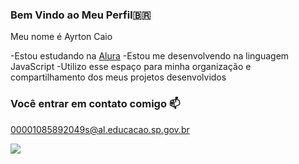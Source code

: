 ### Bem Vindo ao Meu Perfil🇧🇷

Meu nome é Ayrton Caio

-Estou estudando na [Alura](https://www.alura.com.br)
-Estou me desenvolvendo na linguagem JavaScript
-Utilizo esse espaço para minha organização e compartilhamento dos meus projetos desenvolvidos

### Você entrar em contato comigo 📫

00001085892049s@al.educacao.sp.gov.br


![](https://tenor.com/pt-BR/view/gjirlfriend-gif-3483819850227559923)
